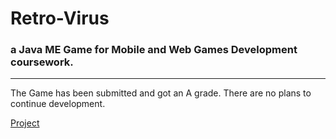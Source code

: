 # Retro-Virus #
### a Java ME Game for Mobile and Web Games Development coursework. ###


---


The Game has been submitted and got an A grade. There are no plans to continue development.

[Project](http://code.google.com/p/retro-virus-mobile-game/downloads/detail?name=RetroVirus.zip)